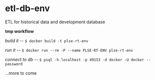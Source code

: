 # etl-db-env
ETL for historical data and development database

**tmp workflow**

*build it* -- `$ docker build -t plse-rt-env`

*run it* -- `$ docker run --rm -P --name PLSE-RT-ENV plse-rt-env`

*connect to db --* `$ psql -h localhost -p 49153 -d docker -U docker --password`

...more to come
